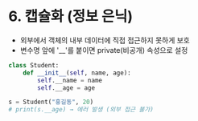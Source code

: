 # 6. 캡슐화 (정보 은닉)

-   외부에서 객체의 내부 데이터에 직접 접근하지 못하게 보호
-   변수명 앞에 '\_\_'를 붙이면 private(비공개) 속성으로 설정

```python
class Student:
    def __init__(self, name, age):
        self.__name = name
        self.__age = age

s = Student("홍길동", 20)
# print(s.__age) → 에러 발생 (외부 접근 불가)
```
